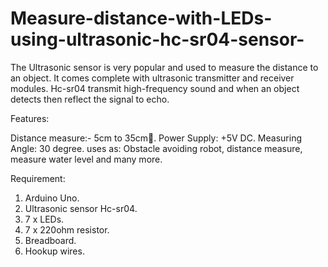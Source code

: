 # Measure-distance-with-LEDs-using-ultrasonic-hc-sr04-sensor-

The Ultrasonic sensor is very popular and used to measure the distance to an object. It comes complete with ultrasonic transmitter and receiver modules. Hc-sr04 transmit high-frequency sound and when an object detects then reflect the signal to echo.

Features:

Distance measure:- 5cm to 35cm📏.
Power Supply: +5V DC.
Measuring Angle: 30 degree.
uses as: Obstacle avoiding robot, distance measure, measure water level and many more.

Requirement:
1. Arduino Uno. 
2. Ultrasonic sensor Hc-sr04.
3. 7 x LEDs.
4. 7 x 220ohm resistor.
5. Breadboard.
6. Hookup wires.
